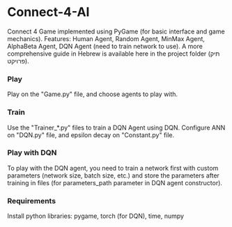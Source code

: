 # Connect-4-AI
 Connect 4 Game implemented using PyGame (for basic interface and game mechanics).
 Features: Human Agent, Random Agent, MinMax Agent, AlphaBeta Agent, DQN Agent (need to train network to use).
 A more comprehensive guide in Hebrew is available here in the project folder (תיק פרויקט).

 ### Play
 Play on the "Game.py" file, and choose agents to play with.

 ### Train
 Use the "Trainer_*.py" files to train a DQN Agent using DQN. Configure ANN on "DQN.py" file, and epsilon decay on "Constant.py" file.

 ### Play with DQN
 To play with the DQN agent, you need to train a network first with custom parameters (network size, batch size, etc.) and store the parameters after training in files (for parameters_path parameter in DQN agent constructor).

 ### Requirements
 Install python libraries: pygame, torch (for DQN), time, numpy

